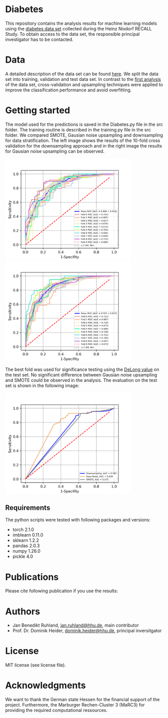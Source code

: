 # Diabetes
This repository contains the analysis results for machine learning models using the [diabetes data set](https://www.sciencedirect.com/science/article/pii/S0002870302000698) collected during the Heinz Nixdorf RECALL Study. To obtain access to the data set, the responsible principal investigator has to be contacted. 


# Data 
A detailed description of the data set can be found [here](https://www.sciencedirect.com/science/article/pii/S0933365719301083?via%3Dihub#bib0125). We split the data set into training, validation and test data set. In contrast to the [first analysis](https://www.sciencedirect.com/science/article/pii/S0933365719301083?via%3Dihub#bib0125) of the data set, cross-validation and upsampling techniques were applied to improve the classification performance and avoid overfitting. 

# Getting started
The model used for the predictions is saved in the Diabetes.py file in the src folder. The training routine is described in the training.py file in the src folder. We compared SMOTE, Gausian noise upsampling and downsampling for data stratification. The left image shows the results of the 10-fold cross validation for the downsampling approach and in the right image the results for Gausian noise upsampling can be observed.


<p float="left">
  <img src="images/ROC_woAugmentation.png" alt="ROC_woAugmentation" width="400"/>
  <img src="images/ROC_wGaussUpsampling.png" alt="ROC_wGaussUpsampling" width="400"/>
</p>

The best fold was used for significance testing using the [DeLong value](https://pubmed.ncbi.nlm.nih.gov/3203132/) on the test set. No significant difference between Gausian noise upsampling and SMOTE could be observed in the analysis. 
The evaluation on the test set is shown in the following image:

<img src="images/ROC_testSet.png" alt="ROC_testSet" width="400"/>

## Requirements
The python scripts were tested with following packages and versions: 

   * torch 2.1.0
   * imblearn 0.11.0
   * sklearn 1.2.2
   * pandas 2.0.3
   * numpy 1.26.0
   * pickle 4.0


# Publications
Please cite following publication if you use the results:


# Authors
   * Jan Benedikt Ruhland, jan.ruhland@hhu.de, main contributor
   * Prof. Dr. Dominik Heider, dominik.heider@hhu.de, principal inversitgator


# License
MIT license (see license file). 


# Acknowledgments
We want to thank the German state Hessen for the financial support of the project. Furthermore, the  Marburger Rechen-Cluster 3 (MaRC3) for providing the required computational ressources. 
